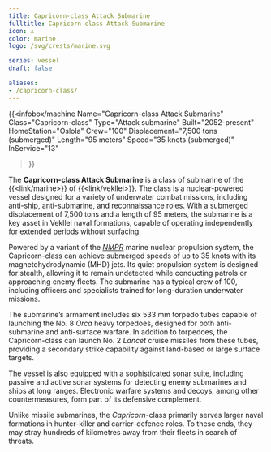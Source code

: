 ```yaml
---
title: Capricorn-class Attack Submarine
fulltitle: Capricorn-class Attack Submarine
icon: ⚓️
color: marine
logo: /svg/crests/marine.svg

series: vessel
draft: false

aliases:
- /capricorn-class/
---
```

{{<infobox/machine
	Name="Capricorn-class Attack Submarine"
	Class="Capricorn-class"
	Type="Attack submarine"
	Built="2052-present"
	HomeStation="Oslola"
	Crew="100"
	Displacement="7,500 tons (submerged)"
	Length="95 meters"
	Speed="35 knots (submerged)"
	InService="13"
>}}

The **Capricorn-class Attack Submarine** is a class of submarine of the {{<link/marine>}} of {{<link/vekllei>}}. The class is a nuclear-powered vessel designed for a variety of underwater combat missions, including anti-ship, anti-submarine, and reconnaissance roles. With a submerged displacement of 7,500 tons and a length of 95 meters, the submarine is a key asset in Vekllei naval formations, capable of operating independently for extended periods without surfacing.

Powered by a variant of the [*NMPR*](/nmpr/) marine nuclear propulsion system, the Capricorn-class can achieve submerged speeds of up to 35 knots with its magnetohydrodynamic (MHD) jets. Its quiet propulsion system is designed for stealth, allowing it to remain undetected while conducting patrols or approaching enemy fleets. The submarine has a typical crew of 100, including officers and specialists trained for long-duration underwater missions.

The submarine’s armament includes six 533 mm torpedo tubes capable of launching the No. 8 *Orca* heavy torpedoes, designed for both anti-submarine and anti-surface warfare. In addition to torpedoes, the Capricorn-class can launch No. 2 *Lancet* cruise missiles from these tubes, providing a secondary strike capability against land-based or large surface targets.

The vessel is also equipped with a sophisticated sonar suite, including passive and active sonar systems for detecting enemy submarines and ships at long ranges. Electronic warfare systems and decoys, among other countermeasures, form part of its defensive complement.

Unlike missile submarines, the *Capricorn*-class primarily serves larger naval formations in hunter-killer and carrier-defence roles. To these ends, they may stray hundreds of kilometres away from their fleets in search of threats.